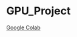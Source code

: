# GPU_Project
[Google Colab](https://colab.research.google.com/drive/1KvNqcUhIPcUWGdpuyPGIak-UFbXNB3QI?usp=sharing)
